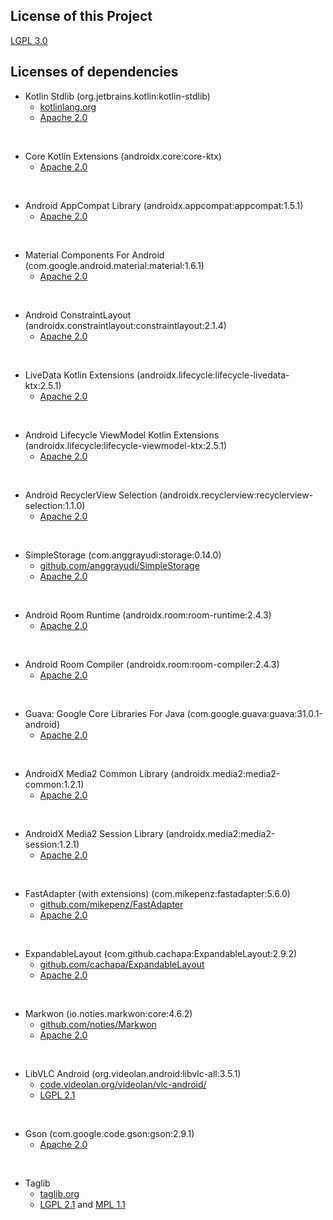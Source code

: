 ## License of this Project

[LGPL 3.0](https://www.gnu.org/licenses/lgpl-3.0.html)

## Licenses of dependencies

* Kotlin Stdlib (org.jetbrains.kotlin:kotlin-stdlib)
    * [kotlinlang.org](https://kotlinlang.org/)
    * [Apache 2.0](https://www.apache.org/licenses/LICENSE-2.0.html)
<br/>

* Core Kotlin Extensions (androidx.core:core-ktx)
    * [Apache 2.0](https://www.apache.org/licenses/LICENSE-2.0.html)
<br/>

* Android AppCompat Library (androidx.appcompat:appcompat:1.5.1)
  * [Apache 2.0](https://www.apache.org/licenses/LICENSE-2.0.html)
<br/>

* Material Components For Android (com.google.android.material:material:1.6.1)
  * [Apache 2.0](https://www.apache.org/licenses/LICENSE-2.0.html)
<br/>

* Android ConstraintLayout (androidx.constraintlayout:constraintlayout:2.1.4)
  * [Apache 2.0](https://www.apache.org/licenses/LICENSE-2.0.html)
<br/>
  
* LiveData Kotlin Extensions (androidx.lifecycle:lifecycle-livedata-ktx:2.5.1)
  * [Apache 2.0](https://www.apache.org/licenses/LICENSE-2.0.html)
<br/>
  
* Android Lifecycle ViewModel Kotlin Extensions (androidx.lifecycle:lifecycle-viewmodel-ktx:2.5.1)
  * [Apache 2.0](https://www.apache.org/licenses/LICENSE-2.0.html)
<br/>
  
* Android RecyclerView Selection (androidx.recyclerview:recyclerview-selection:1.1.0)
  * [Apache 2.0](https://www.apache.org/licenses/LICENSE-2.0.html)
<br/>
  
* SimpleStorage (com.anggrayudi:storage:0.14.0)
  * [github.com/anggrayudi/SimpleStorage](https://github.com/anggrayudi/SimpleStorage)
  * [Apache 2.0](https://www.apache.org/licenses/LICENSE-2.0.html)
<br/>
  
* Android Room Runtime (androidx.room:room-runtime:2.4.3)
  * [Apache 2.0](https://www.apache.org/licenses/LICENSE-2.0.html)
<br/>
  
* Android Room Compiler (androidx.room:room-compiler:2.4.3)
  * [Apache 2.0](https://www.apache.org/licenses/LICENSE-2.0.html)
<br/>
  
* Guava: Google Core Libraries For Java (com.google.guava:guava:31.0.1-android)
  * [Apache 2.0](https://www.apache.org/licenses/LICENSE-2.0.html)
<br/>
    
* AndroidX Media2 Common Library (androidx.media2:media2-common:1.2.1)
  * [Apache 2.0](https://www.apache.org/licenses/LICENSE-2.0.html)
<br/>
    
* AndroidX Media2 Session Library (androidx.media2:media2-session:1.2.1)
  * [Apache 2.0](https://www.apache.org/licenses/LICENSE-2.0.html)
<br/>
    
* FastAdapter (with extensions) (com.mikepenz:fastadapter:5.6.0)
  * [github.com/mikepenz/FastAdapter](https://github.com/mikepenz/FastAdapter)
  * [Apache 2.0](https://www.apache.org/licenses/LICENSE-2.0.html)
<br/>
    
* ExpandableLayout (com.github.cachapa:ExpandableLayout:2.9.2)
  * [github.com/cachapa/ExpandableLayout](https://github.com/cachapa/ExpandableLayout)
  * [Apache 2.0](https://www.apache.org/licenses/LICENSE-2.0.html)
<br/>
    
* Markwon (io.noties.markwon:core:4.6.2)
  * [github.com/noties/Markwon](https://github.com/noties/Markwon)
  * [Apache 2.0](https://www.apache.org/licenses/LICENSE-2.0.html)
<br/>
    
* LibVLC Android (org.videolan.android:libvlc-all:3.5.1)
  * [code.videolan.org/videolan/vlc-android/](https://code.videolan.org/videolan/vlc-android/)
  * [LGPL 2.1](https://www.gnu.org/licenses/old-licenses/lgpl-2.1.en.html)
<br/>
    
* Gson (com.google.code.gson:gson:2.9.1)
  * [Apache 2.0](https://www.apache.org/licenses/LICENSE-2.0.html)
<br/>
    
* Taglib
  * [taglib.org](https://taglib.org/)
  * [LGPL 2.1](https://www.gnu.org/licenses/old-licenses/lgpl-2.1.en.html) and [MPL 1.1](https://www.mozilla.org/en-US/MPL/1.1/)
